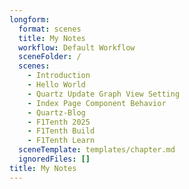 ```yaml
---
longform:
  format: scenes
  title: My Notes
  workflow: Default Workflow
  sceneFolder: /
  scenes:
    - Introduction
    - Hello World
    - Quartz Update Graph View Setting
    - Index Page Component Behavior
    - Quartz-Blog
    - F1Tenth 2025
    - F1Tenth Build
    - F1Tenth Learn
  sceneTemplate: templates/chapter.md
  ignoredFiles: []
title: My Notes
---
```

